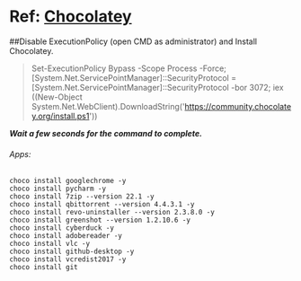 # Ref: [Chocolatey](https://chocolatey.org/install)

##Disable ExecutionPolicy (open CMD as administrator) and Install Chocolatey.

> Set-ExecutionPolicy Bypass -Scope Process -Force; [System.Net.ServicePointManager]::SecurityProtocol = [System.Net.ServicePointManager]::SecurityProtocol -bor 3072; iex ((New-Object System.Net.WebClient).DownloadString('https://community.chocolatey.org/install.ps1'))

***Wait a few seconds for the command to complete.***

###### Apps:

```
choco install googlechrome -y
choco install pycharm -y
choco install 7zip --version 22.1 -y
choco install qbittorrent --version 4.4.3.1 -y
choco install revo-uninstaller --version 2.3.8.0 -y
choco install greenshot --version 1.2.10.6 -y
choco install cyberduck -y
choco install adobereader -y
choco install vlc -y
choco install github-desktop -y
choco install vcredist2017 -y
choco install git

```
